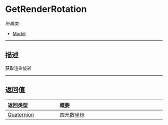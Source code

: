 # GetRenderRotation

*所属类*:
* [Model](/Api/Classes/Role/Model.md)
------------------------------------------------------------------------------------------
## 描述

获取渲染旋转


------------------------------------------------------------------------------------------
## 返回值

|<div style="width:150px">返回类型</div>|<div style="width:520px">概要</div>|
|:---|:---|
|[Quaternion](/Api/DataType/Quaternion.md)|四元数坐标|
